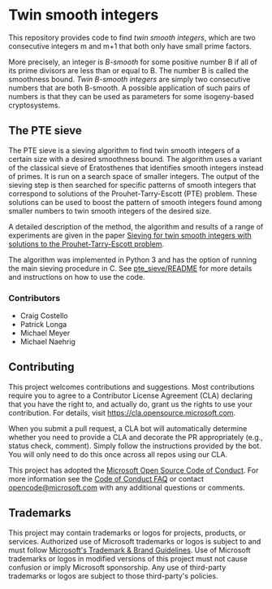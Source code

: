 # Twin smooth integers

This repository provides code to find *twin smooth integers*, which are two consecutive integers m and m+1 that both only have small prime factors.

More precisely, an integer is *B-smooth* for some positive number B if all of its prime divisors are less than or equal to B. The number B is called the smoothness bound. *Twin B-smooth integers* are simply two consecutive numbers that are both B-smooth. A possible application of such pairs of numbers is that they can be used as parameters for some isogeny-based cryptosystems.

## The PTE sieve

The PTE sieve is a sieving algorithm to find twin smooth integers of a certain size with a desired smoothness bound. The algorithm uses a variant of the classical sieve of Eratosthenes that identifies smooth integers instead of primes. It is run on a search space of smaller integers. The output of the sieving step is then searched for specific patterns of smooth integers that correspond to solutions of the Prouhet-Tarry-Escott (PTE) problem. These solutions can be used to boost the pattern of smooth integers found among smaller numbers to twin smooth integers of the desired size.

A detailed description of the method, the algorithm and results of a range of experiments are given in the paper
[Sieving for twin smooth integers with solutions to the Prouhet-Tarry-Escott problem](https://eprint.iacr.org/2020/1283).

The algorithm was implemented in Python 3 and has the option of running the main sieving procedure in C. See [pte_sieve/README](pte_sieve/README.md) for more details and instructions on how to use the code.

### Contributors

* Craig Costello
* Patrick Longa
* Michael Meyer
* Michael Naehrig

## Contributing

This project welcomes contributions and suggestions.  Most contributions require you to agree to a
Contributor License Agreement (CLA) declaring that you have the right to, and actually do, grant us
the rights to use your contribution. For details, visit https://cla.opensource.microsoft.com.

When you submit a pull request, a CLA bot will automatically determine whether you need to provide
a CLA and decorate the PR appropriately (e.g., status check, comment). Simply follow the instructions
provided by the bot. You will only need to do this once across all repos using our CLA.

This project has adopted the [Microsoft Open Source Code of Conduct](https://opensource.microsoft.com/codeofconduct/).
For more information see the [Code of Conduct FAQ](https://opensource.microsoft.com/codeofconduct/faq/) or
contact [opencode@microsoft.com](mailto:opencode@microsoft.com) with any additional questions or comments.

## Trademarks

This project may contain trademarks or logos for projects, products, or services. Authorized use of Microsoft 
trademarks or logos is subject to and must follow 
[Microsoft's Trademark & Brand Guidelines](https://www.microsoft.com/en-us/legal/intellectualproperty/trademarks/usage/general).
Use of Microsoft trademarks or logos in modified versions of this project must not cause confusion or imply Microsoft sponsorship.
Any use of third-party trademarks or logos are subject to those third-party's policies.
